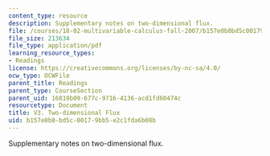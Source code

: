 ```yaml
---
content_type: resource
description: Supplementary notes on two-dimensional flux.
file: /courses/18-02-multivariable-calculus-fall-2007/b157e0b0bd5c00179bb5e2c1fda6b08b_2_dimentnl_flux.pdf
file_size: 213634
file_type: application/pdf
learning_resource_types:
- Readings
license: https://creativecommons.org/licenses/by-nc-sa/4.0/
ocw_type: OCWFile
parent_title: Readings
parent_type: CourseSection
parent_uid: 16819b09-677c-9716-4136-acd1fd60474c
resourcetype: Document
title: V3. Two-dimensional Flux
uid: b157e0b0-bd5c-0017-9bb5-e2c1fda6b08b
---
```

Supplementary notes on two-dimensional flux.